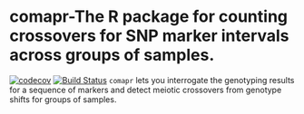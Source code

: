 # comapr-The R package for counting crossovers for SNP marker intervals across groups of samples.

[![codecov](https://codecov.io/github/ruqianl/comapr/branch/master/graphs/badge.svg)](https://codecov.io/github/ruqianl/comapr/)
[![Build Status](https://travis-ci.com/ruqianl/comapr.svg?branch=master)](https://travis-ci.com/ruqianl/comapr)
`comapr` lets you interrogate the genotyping results for a sequence of markers 
and detect meiotic crossovers from genotype shifts for groups of samples. 




